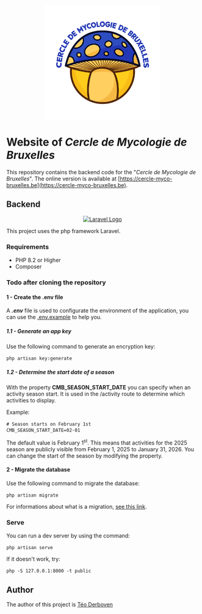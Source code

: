 <p align="center"><a href="https://cercle-myco-bruxelles.be" target="_blank"><img src="./public/assets/common/img/icon.png" alt="CMB Logo" style="max-height: 300px"></a></p>

# Website of *Cercle de Mycologie de Bruxelles*

This repository contains the backend code for the "*Cercle de Mycologie de Bruxelles*". The online version is available at [https://cercle-myco-bruxelles.be](https://cercle-myco-bruxelles.be).

## Backend

<p align="center"><a href="https://laravel.com" target="_blank"><img src="https://raw.githubusercontent.com/laravel/art/master/logo-lockup/5%20SVG/2%20CMYK/1%20Full%20Color/laravel-logolockup-cmyk-red.svg" width="400" alt="Laravel Logo"></a></p>

This project uses the php framework Laravel.

### Requirements

- PHP 8.2 or Higher
- Composer

### Todo after cloning the repository

#### 1 - Create the .env file

A **_.env_** file is used to configurate the environment of the application, you can use the [.env.example](./.env.example) to help you.

##### 1.1 - Generate an app key

Use the following command to generate an encryption key:

```shell
php artisan key:generate
```

##### 1.2 - Determine the start date of a season

With the property **CMB_SEASON_START_DATE** you can specify when an activity season start. It is used in the /activity route to determine which activities to display.

Example:

```properties
# Season starts on February 1st
CMB_SEASON_START_DATE=02-01
```

The default value is February 1<sup>st</sup>. This means that activities for the 2025 season are publicly visible from February 1, 2025 to January 31, 2026. You can change the start of the season by modifying the property.

#### 2 - Migrate the database

Use the following command to migrate the database:

```shell
php artisan migrate  
```

For informations about what is a migration, [see this link](https://laravel.com/docs/11.x/migrations#introduction).

### Serve

You can run a dev server by using the command:

```shell
php artisan serve
```

If it doesn't work, try:

```shell
php -S 127.0.0.1:8000 -t public
```

## Author

The author of this project is [Téo Derboven](https://github.com/teoderboven)